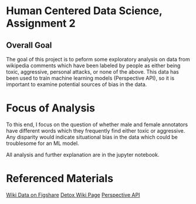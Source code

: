 # Human Centered Data Science, Assignment 2

## Overall Goal
The goal of this project is to peform some exploratory analysis on data from wikipedia comments which have been labeled by people as either being toxic, aggressive, personal attacks, or none of the above. This data has been used to train machine learning models (Perspective API), so it is important to examine potential sources of bias in the data. 

# Focus of Analysis
To this end, I focus on the question of whether male and female annotators have different words which they frequently find either toxic or aggressive. Any disparity would indicate situational bias in the data which could be troublesome for an ML model.

All analysis and further explanation are in the jupyter notebook.

# Referenced Materials
[Wiki Data on Figshare](https://figshare.com/projects/Wikipedia_Talk/16731)
[Detox Wiki Page](https://meta.wikimedia.org/wiki/Research:Detox)
[Perspective API](https://github.com/conversationai/perspectiveapi/blob/master/2-api/methods.md)
